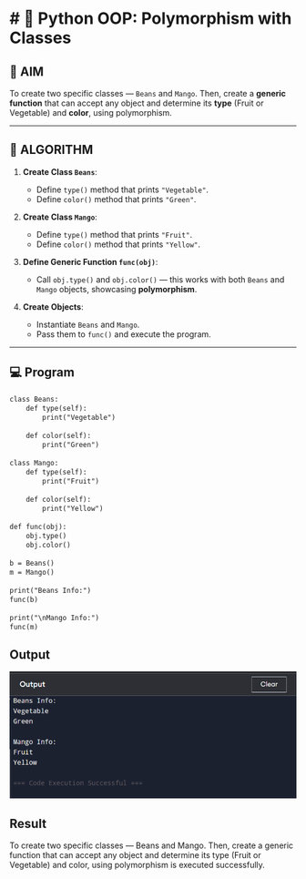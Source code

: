 # # 🐍 Python OOP: Polymorphism with Classes

## 🎯 AIM

To create two specific classes — `Beans` and `Mango`. Then, create a **generic function** that can accept any object and determine its **type** (Fruit or Vegetable) and **color**, using polymorphism.

---

## 🧠 ALGORITHM

1. **Create Class `Beans`**:
   - Define `type()` method that prints `"Vegetable"`.
   - Define `color()` method that prints `"Green"`.

2. **Create Class `Mango`**:
   - Define `type()` method that prints `"Fruit"`.
   - Define `color()` method that prints `"Yellow"`.

3. **Define Generic Function `func(obj)`**:
   - Call `obj.type()` and `obj.color()` — this works with both `Beans` and `Mango` objects, showcasing **polymorphism**.

4. **Create Objects**:
   - Instantiate `Beans` and `Mango`.
   - Pass them to `func()` and execute the program.

---

## 💻 Program
```
class Beans:
    def type(self):
        print("Vegetable")

    def color(self):
        print("Green")

class Mango:
    def type(self):
        print("Fruit")

    def color(self):
        print("Yellow")

def func(obj):
    obj.type()
    obj.color()

b = Beans()
m = Mango()

print("Beans Info:")
func(b)

print("\nMango Info:")
func(m)
```
## Output
![alt text](m6-5.png)


## Result
To create two specific classes — Beans and Mango. Then, create a generic function that can accept any object and determine its type (Fruit or Vegetable) and color, using polymorphism is executed successfully.